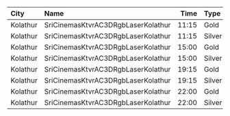 | City     | Name                               |  Time | Type   | Price | Capacity | Booked |
| :------- | :--------------------------------- | ----: | :----- | ----: | -------: | -----: |
| Kolathur | SriCinemasKtvrAC3DRgbLaserKolathur | 11:15 | Gold   |  110₹ |      256 |    126 |
| Kolathur | SriCinemasKtvrAC3DRgbLaserKolathur | 11:15 | Silver |   50₹ |       20 |     10 |
| Kolathur | SriCinemasKtvrAC3DRgbLaserKolathur | 15:00 | Gold   |  110₹ |      256 |    126 |
| Kolathur | SriCinemasKtvrAC3DRgbLaserKolathur | 15:00 | Silver |   50₹ |       20 |     12 |
| Kolathur | SriCinemasKtvrAC3DRgbLaserKolathur | 19:15 | Gold   |  110₹ |      256 |    126 |
| Kolathur | SriCinemasKtvrAC3DRgbLaserKolathur | 19:15 | Silver |   50₹ |       20 |     10 |
| Kolathur | SriCinemasKtvrAC3DRgbLaserKolathur | 22:00 | Gold   |  110₹ |      256 |    126 |
| Kolathur | SriCinemasKtvrAC3DRgbLaserKolathur | 22:00 | Silver |   50₹ |       20 |     10 |